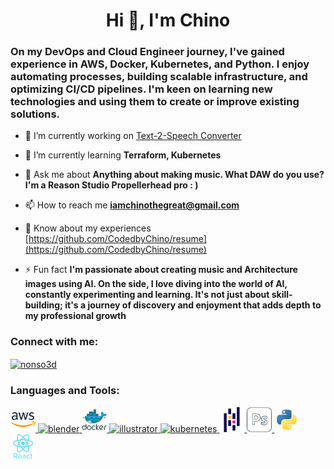 <h1 align="center">Hi 👋, I'm Chino</h1>
<h3 align="left">On my DevOps and Cloud Engineer journey, I've gained experience in AWS, Docker, Kubernetes, and Python. I enjoy automating processes, building scalable infrastructure, and optimizing CI/CD pipelines. I'm keen on learning new technologies and using them to create or improve existing solutions.</h3>

- 🔭 I’m currently working on [Text-2-Speech Converter](https://github.com/CodedbyChino/Text-to-Speech-Converter-)

- 🌱 I’m currently learning **Terraform, Kubernetes**

- 💬 Ask me about **Anything about making music. What DAW do you use? I'm a Reason Studio Propellerhead pro : )**

- 📫 How to reach me **iamchinothegreat@gmail.com**

- 📄 Know about my experiences [https://github.com/CodedbyChino/resume](https://github.com/CodedbyChino/resume)

- ⚡ Fun fact **I'm passionate about creating music and Architecture images using AI. On the side, I love diving into the world of AI, constantly experimenting and learning. It's not just about skill-building; it's a journey of discovery and enjoyment that adds depth to my professional growth**

<h3 align="left">Connect with me:</h3>
<p align="left">
<a href="https://instagram.com/nonso3d" target="blank"><img align="center" src="https://raw.githubusercontent.com/rahuldkjain/github-profile-readme-generator/master/src/images/icons/Social/instagram.svg" alt="nonso3d" height="30" width="40" /></a>
</p>

<h3 align="left">Languages and Tools:</h3>
<p align="left"> <a href="https://aws.amazon.com" target="_blank" rel="noreferrer"> <img src="https://raw.githubusercontent.com/devicons/devicon/master/icons/amazonwebservices/amazonwebservices-original-wordmark.svg" alt="aws" width="40" height="40"/> </a> <a href="https://www.blender.org/" target="_blank" rel="noreferrer"> <img src="https://download.blender.org/branding/community/blender_community_badge_white.svg" alt="blender" width="40" height="40"/> </a> <a href="https://www.docker.com/" target="_blank" rel="noreferrer"> <img src="https://raw.githubusercontent.com/devicons/devicon/master/icons/docker/docker-original-wordmark.svg" alt="docker" width="40" height="40"/> </a> <a href="https://www.adobe.com/in/products/illustrator.html" target="_blank" rel="noreferrer"> <img src="https://www.vectorlogo.zone/logos/adobe_illustrator/adobe_illustrator-icon.svg" alt="illustrator" width="40" height="40"/> </a> <a href="https://kubernetes.io" target="_blank" rel="noreferrer"> <img src="https://www.vectorlogo.zone/logos/kubernetes/kubernetes-icon.svg" alt="kubernetes" width="40" height="40"/> </a> <a href="https://pandas.pydata.org/" target="_blank" rel="noreferrer"> <img src="https://raw.githubusercontent.com/devicons/devicon/2ae2a900d2f041da66e950e4d48052658d850630/icons/pandas/pandas-original.svg" alt="pandas" width="40" height="40"/> </a> <a href="https://www.photoshop.com/en" target="_blank" rel="noreferrer"> <img src="https://raw.githubusercontent.com/devicons/devicon/master/icons/photoshop/photoshop-line.svg" alt="photoshop" width="40" height="40"/> </a> <a href="https://www.python.org" target="_blank" rel="noreferrer"> <img src="https://raw.githubusercontent.com/devicons/devicon/master/icons/python/python-original.svg" alt="python" width="40" height="40"/> </a> <a href="https://reactjs.org/" target="_blank" rel="noreferrer"> <img src="https://raw.githubusercontent.com/devicons/devicon/master/icons/react/react-original-wordmark.svg" alt="react" width="40" height="40"/> </a> </p>
